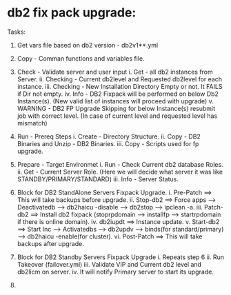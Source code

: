 db2 fix pack upgrade:
====================

Tasks: 

1. Get vars file based on db2 version - db2v1**.yml

2. Copy - Comman functions and variables file.

3. Check - Validate server and user input
    i.    Get - all db2 instances from Server.
    ii.   Checking - Current db2level and Requested db2level for each instance.
    iii.  Checking - New Installation Directory Empty or not. It FAILS if Dir not empty.
    iv.   Info - DB2 Fixpack will be performed on below Db2 Instance(s). (New valid list of instances will proceed with upgrade)
    v.    WARNING - DB2 FP Upgrade Skipping for below Instance(s) resubmit job with correct level. (In case of current level and requested level has mismatch)

4. Run - Prereq Steps
    i.    Create - Directory Structure.
    ii.   Copy - DB2 Binaries and Unzip - DB2 Binaries.
    iii.  Copy - Scripts used for fp upgrade.

5. Prepare - Target Environmet
    i.    Run - Check Current db2 database Roles.
    ii.   Get - Current Server Role. (Here we will decide what server it was like STANDBY/PRIMARY/STANDARD)
    iii.  Info - Server Status.

6. Block for DB2 StandAlone Servers Fixpack Upgrade.
    i.    Pre-Patch   ==> This will take backups before upgrade.
    ii.   Stop-db2    ==> Force apps --> Deactivatedb --> db2haicu -disable --> db2stop --> ipclean -a.
    iii.  Patch-db2   ==> Install db2 fixpack (stoprpdomain --> installfp --> startrpdomain if there is online domain).
    iv.   db2iupdt    ==> Instance update.
    v.    Start-db2   ==> Start Inc --> Activatedbs --> db2updv --> binds(for standard/primary) --> db2haicu -enable(for cluster).
    vi.   Post-Patch  ==> This will take backups after upgrade.

7. Block for DB2 Standby Servers Fixpack Upgrade
    i.   Repeats step 6
    ii.  Run Takeover (failover.yml)
    iii. Validate VIP and Current db2 level and db2licm on server.
    iv.  It will notify Primary server to start its upgrade.

8. 
    